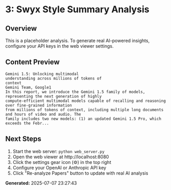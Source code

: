 
# 3: Swyx Style Summary Analysis

## Overview
This is a placeholder analysis. To generate real AI-powered insights, configure your API keys in the web viewer settings.

## Content Preview
```
Gemini 1.5: Unlocking multimodal
understanding across millions of tokens of
context
Gemini Team, Google1
In this report, we introduce the Gemini 1.5 family of models, representing the next generation of highly
compute-efficient multimodal models capable of recalling and reasoning over fine-grained information
from millions of tokens of context, including multiple long documents and hours of video and audio. The
family includes two new models: (1) an updated Gemini 1.5 Pro, which exceeds the Febr...
```

## Next Steps
1. Start the web server: `python web_server.py`
2. Open the web viewer at http://localhost:8080
3. Click the settings gear icon (⚙️) in the top right
4. Configure your OpenAI or Anthropic API key
5. Click "Re-analyze Papers" button to update with real AI analysis

**Generated:** 2025-07-07 23:27:43
        